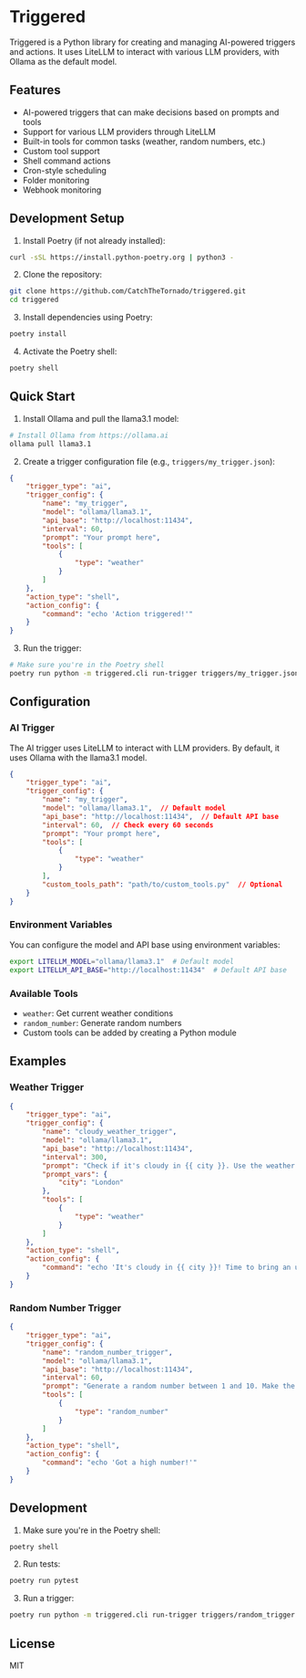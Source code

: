 # Triggered

Triggered is a Python library for creating and managing AI-powered triggers and actions. It uses LiteLLM to interact with various LLM providers, with Ollama as the default model.

## Features

- AI-powered triggers that can make decisions based on prompts and tools
- Support for various LLM providers through LiteLLM
- Built-in tools for common tasks (weather, random numbers, etc.)
- Custom tool support
- Shell command actions
- Cron-style scheduling
- Folder monitoring
- Webhook monitoring

## Development Setup

1. Install Poetry (if not already installed):
```bash
curl -sSL https://install.python-poetry.org | python3 -
```

2. Clone the repository:
```bash
git clone https://github.com/CatchTheTornado/triggered.git
cd triggered
```

3. Install dependencies using Poetry:
```bash
poetry install
```

4. Activate the Poetry shell:
```bash
poetry shell
```

## Quick Start

1. Install Ollama and pull the llama3.1 model:
```bash
# Install Ollama from https://ollama.ai
ollama pull llama3.1
```

2. Create a trigger configuration file (e.g., `triggers/my_trigger.json`):
```json
{
    "trigger_type": "ai",
    "trigger_config": {
        "name": "my_trigger",
        "model": "ollama/llama3.1",
        "api_base": "http://localhost:11434",
        "interval": 60,
        "prompt": "Your prompt here",
        "tools": [
            {
                "type": "weather"
            }
        ]
    },
    "action_type": "shell",
    "action_config": {
        "command": "echo 'Action triggered!'"
    }
}
```

3. Run the trigger:
```bash
# Make sure you're in the Poetry shell
poetry run python -m triggered.cli run-trigger triggers/my_trigger.json
```

## Configuration

### AI Trigger

The AI trigger uses LiteLLM to interact with LLM providers. By default, it uses Ollama with the llama3.1 model.

```json
{
    "trigger_type": "ai",
    "trigger_config": {
        "name": "my_trigger",
        "model": "ollama/llama3.1",  // Default model
        "api_base": "http://localhost:11434",  // Default API base
        "interval": 60,  // Check every 60 seconds
        "prompt": "Your prompt here",
        "tools": [
            {
                "type": "weather"
            }
        ],
        "custom_tools_path": "path/to/custom_tools.py"  // Optional
    }
}
```

### Environment Variables

You can configure the model and API base using environment variables:

```bash
export LITELLM_MODEL="ollama/llama3.1"  # Default model
export LITELLM_API_BASE="http://localhost:11434"  # Default API base
```

### Available Tools

- `weather`: Get current weather conditions
- `random_number`: Generate random numbers
- Custom tools can be added by creating a Python module

## Examples

### Weather Trigger

```json
{
    "trigger_type": "ai",
    "trigger_config": {
        "name": "cloudy_weather_trigger",
        "model": "ollama/llama3.1",
        "api_base": "http://localhost:11434",
        "interval": 300,
        "prompt": "Check if it's cloudy in {{ city }}. Use the weather tool to get current conditions. If the weather is cloudy, trigger the action.",
        "prompt_vars": {
            "city": "London"
        },
        "tools": [
            {
                "type": "weather"
            }
        ]
    },
    "action_type": "shell",
    "action_config": {
        "command": "echo 'It's cloudy in {{ city }}! Time to bring an umbrella.'"
    }
}
```

### Random Number Trigger

```json
{
    "trigger_type": "ai",
    "trigger_config": {
        "name": "random_number_trigger",
        "model": "ollama/llama3.1",
        "api_base": "http://localhost:11434",
        "interval": 60,
        "prompt": "Generate a random number between 1 and 10. Make the decision based on the number - if >=5 then trigger otherwise don't trigger",
        "tools": [
            {
                "type": "random_number"
            }
        ]
    },
    "action_type": "shell",
    "action_config": {
        "command": "echo 'Got a high number!'"
    }
}
```

## Development

1. Make sure you're in the Poetry shell:
```bash
poetry shell
```

2. Run tests:
```bash
poetry run pytest
```

3. Run a trigger:
```bash
poetry run python -m triggered.cli run-trigger triggers/random_trigger.json
```

## License

MIT 